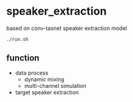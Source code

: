 # speaker_extraction
based on conv-tasnet speaker extraction model

```shell
./run.sh 
```

## function
* data process
  * dynamic mixing 
  * multi-channel simulation 
* target speaker extraction
